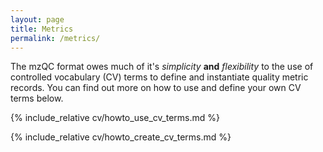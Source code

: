```yaml
---
layout: page
title: Metrics
permalink: /metrics/
---
```


The mzQC format owes much of it's _simplicity_ **and** _flexibility_ to the use of controlled vocabulary (CV) terms to define and instantiate quality metric records. 
You can find out more on how to use and define your own CV terms below.

{% include_relative cv/howto_use_cv_terms.md %} 

{% include_relative cv/howto_create_cv_terms.md %}


